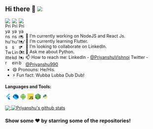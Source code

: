 ## Hi there 👋  ![](https://komarev.com/ghpvc/?username=priyanshuvishnoi)


<a href="https://twitter.com/Priyanshu990">
  <img align="left" alt="Priyanshu's Twitter" width="22px" src="https://cdn.jsdelivr.net/npm/simple-icons@v3/icons/twitter.svg" />
</a>
<a href="https://www.linkedin.com/in/priyanshu-vishnoi-53b816169/">
  <img align="left" alt="Priyanshu's Linkdein" width="22px" src="https://cdn.jsdelivr.net/npm/simple-icons@v3/icons/linkedin.svg" />
</a>
<a href="https://github.com/priyanshuvishnoi">
  <img align="left" alt="Priyanshu's Github" width="22px" src="https://cdn.jsdelivr.net/npm/simple-icons@v3/icons/github.svg" />
</a>

<br/>
<br/>


- 🔭 I’m currently working on NodeJS and React Js.
- 🌱 I’m currently learning Flutter.
- 👯 I’m looking to collaborate on LinkedIn.
- 💬 Ask me about Python. 
- 📫 How to reach me:  LinkedIn - [@PriyanshuVishnoi](https://www.linkedin.com/in/priyanshu-vishnoi-53b816169/)   Twitter - [@Priyanshu990](https://twitter.com/Priyanshu990) 
- 😄 Pronouns: He/His.
- ⚡ Fun fact: Wubba Lubba Dub Dub!

**Languages and Tools:**  

<code><img height="20" src="https://raw.githubusercontent.com/github/explore/80688e429a7d4ef2fca1e82350fe8e3517d3494d/topics/flutter/flutter.png"></code>
<code><img height="20" src="https://raw.githubusercontent.com/github/explore/80688e429a7d4ef2fca1e82350fe8e3517d3494d/topics/dart/dart.png"></code>
<code><img height="20" src="https://raw.githubusercontent.com/github/explore/80688e429a7d4ef2fca1e82350fe8e3517d3494d/topics/android/android.png"></code>
<code><img height="20" src="https://raw.githubusercontent.com/github/explore/80688e429a7d4ef2fca1e82350fe8e3517d3494d/topics/javascript/javascript.png"></code>
<code><img height="20" src="https://raw.githubusercontent.com/github/explore/80688e429a7d4ef2fca1e82350fe8e3517d3494d/topics/nodejs/nodejs.png"></code> 
<code><img height="20" src="https://raw.githubusercontent.com/github/explore/80688e429a7d4ef2fca1e82350fe8e3517d3494d/topics/python/python.png"></code> 

<a href="https://github.com/priyanshuvishnoi">
  <img align="center" src="https://github-readme-stats.vercel.app/api/top-langs/?username=priyanshuvishnoi&theme=dark&hide_langs_below=1&count_private=true" />
</a>
<a href="https://github.com/priyanshuvishnoi">
 <img align="center" src="https://github-readme-stats.vercel.app/api?username=priyanshuvishnoi&show_icons=true&theme=dracula&line_height=30&count_private=true" alt="Priyanshu's github stats"/>
</a>

### Show some ❤️ by starring some of the repositories!

</div>
